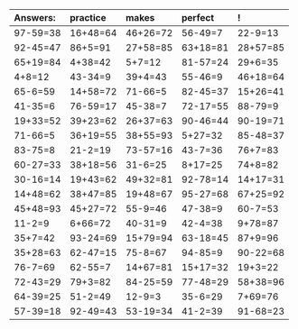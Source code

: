 | Answers: | practice | makes | perfect | ! |
| :--- | :--- | :--- | :--- | :--- |
| 97-59=38 | 16+48=64 | 46+26=72 | 56-49=7 | 22-9=13 | 
| 92-45=47 | 86+5=91 | 27+58=85 | 63+18=81 | 28+57=85 | 
| 65+19=84 | 4+38=42 | 5+7=12 | 81-57=24 | 29+6=35 | 
| 4+8=12 | 43-34=9 | 39+4=43 | 55-46=9 | 46+18=64 | 
| 65-6=59 | 14+58=72 | 71-66=5 | 82-45=37 | 15+26=41 | 
| 41-35=6 | 76-59=17 | 45-38=7 | 72-17=55 | 88-79=9 | 
| 19+33=52 | 39+23=62 | 26+37=63 | 90-46=44 | 90-19=71 | 
| 71-66=5 | 36+19=55 | 38+55=93 | 5+27=32 | 85-48=37 | 
| 83-75=8 | 21-2=19 | 73-57=16 | 43-7=36 | 76+7=83 | 
| 60-27=33 | 38+18=56 | 31-6=25 | 8+17=25 | 74+8=82 | 
| 30-16=14 | 19+43=62 | 49+32=81 | 92-78=14 | 14+17=31 | 
| 14+48=62 | 38+47=85 | 19+48=67 | 95-27=68 | 67+25=92 | 
| 45+48=93 | 45+27=72 | 55-9=46 | 47-38=9 | 60-7=53 | 
| 11-2=9 | 6+66=72 | 40-31=9 | 42-4=38 | 9+78=87 | 
| 35+7=42 | 93-24=69 | 15+79=94 | 63-18=45 | 87+9=96 | 
| 35+28=63 | 62-47=15 | 75-8=67 | 94-85=9 | 90-22=68 | 
| 76-7=69 | 62-55=7 | 14+67=81 | 15+17=32 | 19+3=22 | 
| 72-43=29 | 79+3=82 | 84-25=59 | 77-48=29 | 58+38=96 | 
| 64-39=25 | 51-2=49 | 12-9=3 | 35-6=29 | 7+69=76 | 
| 57-39=18 | 92-49=43 | 53-19=34 | 41-2=39 | 91-68=23 | 
